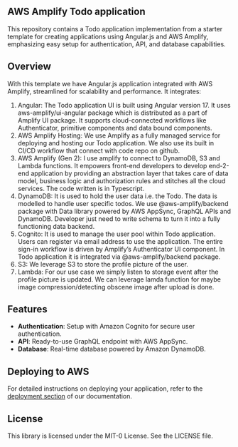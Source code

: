 ## AWS Amplify Todo application

This repository contains a Todo application implementation from a starter template for creating applications using Angular.js and AWS Amplify, emphasizing easy setup for authentication, API, and database capabilities.

## Overview

With this template we have Angular.js application integrated with AWS Amplify, streamlined for scalability and performance. 
It integrates: 
1. Angular: The Todo application UI is built using Angular version 17. It uses aws-amplify/ui-angular package which is distributed as a part of Amplify UI package. It supports cloud-connected workflows like Authenticator, primitive components and data bound components.
2. AWS Amplify Hosting:  We use Amplify as a fully managed service for deploying and hosting our Todo application. We also use its built in CI/CD workflow that connect with code repo on github.
3. AWS Amplify (Gen 2): I use amplify to connect to DynamoDB, S3 and Lambda functions. It empowers front-end developers to develop end-2-end application by providing an abstraction layer that takes care of data model, business logic and authorization rules and stitches all the cloud services. The code written is in Typescript.
4. DynamoDB: It is used to hold the user data i.e. the Todo. The data is modelled to handle user specific todos. We use @aws-amplify/backend package with Data library powered by AWS AppSync, GraphQL APIs and DynamoDB. Developer just need to write schema to turn it into a fully functioning data backend. 
5. Cognito: It is used to manage the user pool within Todo application. Users can register via email address to use the application. The entire sign-in workflow is driven by Amplify’s Authenticator UI component. In Todo application it is integrated via @aws-amplify/backend package.
6. S3: We leverage S3 to store the profile picture of the user. 
7. Lambda: For our use case we simply listen to storage event after the profile picture is updated.   We can leverage lamda function for maybe image compression/detecting obscene image after upload is done.


## Features

- **Authentication**: Setup with Amazon Cognito for secure user authentication.
- **API**: Ready-to-use GraphQL endpoint with AWS AppSync.
- **Database**: Real-time database powered by Amazon DynamoDB.

## Deploying to AWS

For detailed instructions on deploying your application, refer to the [deployment section](https://docs.amplify.aws/angular/start/quickstart/#deploy-a-fullstack-app-to-aws) of our documentation.


## License

This library is licensed under the MIT-0 License. See the LICENSE file.